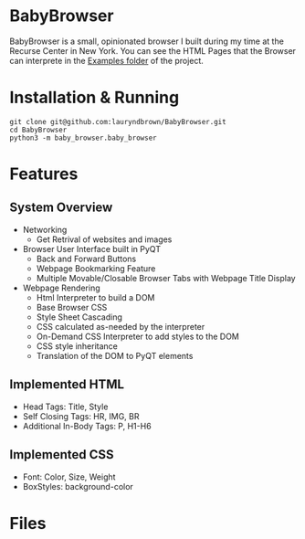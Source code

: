 # BabyBrowser

BabyBrowser is a small, opinionated browser I built during my time at the Recurse Center in New York. You can see the HTML Pages that the Browser can interprete in the [Examples folder](https://github.com/lauryndbrown/BabyBrowser/tree/master/baby_browser/Examples) of the project.
# Installation & Running
```shell
git clone git@github.com:lauryndbrown/BabyBrowser.git
cd BabyBrowser
python3 -m baby_browser.baby_browser
```
# Features
## System Overview
- Networking
  - Get Retrival of websites and images
- Browser User Interface built in PyQT
  - Back and Forward Buttons
  - Webpage Bookmarking Feature
  - Multiple Movable/Closable Browser Tabs with Webpage Title Display
- Webpage Rendering
  - Html Interpreter to build a DOM
  - Base Browser CSS
  - Style Sheet Cascading
  - CSS calculated as-needed by the interpreter
  - On-Demand CSS Interpreter to add styles to the DOM
  - CSS style inheritance
  - Translation of the DOM to PyQT elements
## Implemented HTML 
  - Head Tags: Title, Style
  - Self Closing Tags: HR, IMG, BR
  - Additional In-Body Tags: P, H1-H6
## Implemented CSS
  - Font: Color, Size, Weight
  - BoxStyles: background-color
# Files
  

